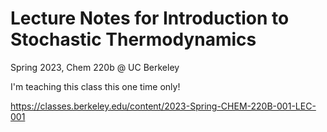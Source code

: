 # Lecture Notes for Introduction to Stochastic Thermodynamics 
Spring 2023, Chem 220b @ UC Berkeley

I'm teaching this class this one time only!

https://classes.berkeley.edu/content/2023-Spring-CHEM-220B-001-LEC-001
